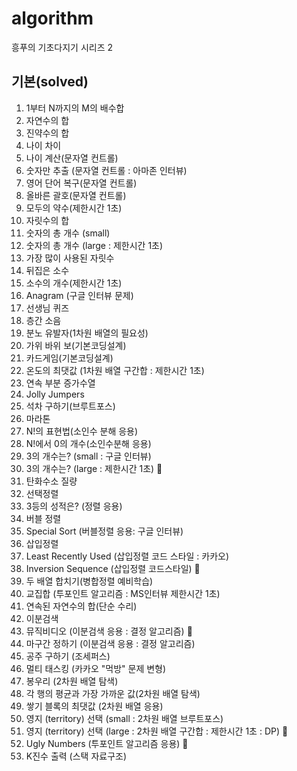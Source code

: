 # algorithm
흥푸의 기초다지기 시리즈 2

## 기본(solved)

1. 1부터 N까지의 M의 배수합
2. 자연수의 합
3. 진약수의 합
4. 나이 차이
5. 나이 계산(문자열 컨트롤)
6. 숫자만 추출 (문자열 컨트롤 : 아마존 인터뷰)
7. 영어 단어 복구(문자열 컨트롤)
8. 올바른 괄호(문자열 컨트롤)
9. 모두의 약수(제한시간 1초)
10. 자릿수의 합
11. 숫자의 총 개수 (small)
12. 숫자의 총 개수 (large : 제한시간 1초)
13. 가장 많이 사용된 자릿수
14. 뒤집은 소수
15. 소수의 개수(제한시간 1초)
16. Anagram (구글 인터뷰 문제)
17. 선생님 퀴즈
18. 층간 소음
19. 분노 유발자(1차원 배열의 필요성)
20. 가위 바위 보(기본코딩설계)
21. 카드게임(기본코딩설계)
22. 온도의 최댓값 (1차원 배열 구간합 : 제한시간 1초)
23. 연속 부분 증가수열
24. Jolly Jumpers
25. 석차 구하기(브루트포스)
26. 마라톤
27. N!의 표현법(소인수 분해 응용)
28. N!에서 0의 개수(소인수분해 응용)
29. 3의 개수는? (small : 구글 인터뷰)
30. 3의 개수는? (large : 제한시간 1초) 💙
31. 탄화수소 질량
32. 선택정렬
33. 3등의 성적은? (정렬 응용)
34. 버블 정렬
35. Special Sort (버블정렬 응용: 구글 인터뷰)
36. 삽입정렬
37. Least Recently Used (삽입정렬 코드 스타일 : 카카오)
38. Inversion Sequence (삽입정렬 코드스타일) 💛
39. 두 배열 합치기(병합정렬 예비학습)
40. 교집합 (투포인트 알고리즘 : MS인터뷰 제한시간 1초)
41. 연속된 자연수의 합(단순 수리)
42. 이분검색
43. 뮤직비디오 (이분검색 응용 : 결정 알고리즘) 💙
44. 마구간 정하기 (이분검색 응용 : 결정 알고리즘)
45. 공주 구하기 (조세퍼스)
46. 멀티 태스킹 (카카오 "먹방" 문제 변형)
47. 봉우리 (2차원 배열 탐색)
48. 각 행의 평균과 가장 가까운 값(2차원 배열 탐색)
49. 쌓기 블록의 최댓값 (2차원 배열 응용)
50. 영지 (territory) 선택 (small : 2차원 배열 브루트포스)
51. 영지 (territory) 선택 (large : 2차원 배열 구간합 : 제한시간 1초 : DP) 💙
52. Ugly Numbers (투포인트 알고리즘 응용) 💙
53. K진수 출력 (스택 자료구조)